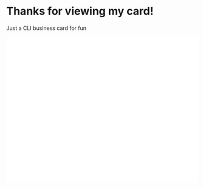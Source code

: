 # Thanks for viewing my card!

Just a CLI business card for fun

![demo of `npx neilitalia`, which shows my business-card](carbon.svg)
